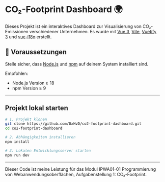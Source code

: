 # CO₂-Footprint Dashboard 🌍

Dieses Projekt ist ein interaktives Dashboard zur Visualisierung von CO₂-Emissionen verschiedener Unternehmen. Es wurde mit [Vue 3](https://vuejs.org/), [Vite](https://vitejs.dev/), [Vuetify 3](https://vuetifyjs.com/) und [vue-i18n](https://kazupon.github.io/vue-i18n/) erstellt.

## 🔧 Voraussetzungen

Stelle sicher, dass [Node.js](https://nodejs.org/) und [npm](https://www.npmjs.com/) auf deinem System installiert sind.

Empfohlen:

- Node.js Version ≥ 18
- npm Version ≥ 9

---

## Projekt lokal starten

```bash
# 1. Projekt klonen
git clone https://github.com/0xHvD/co2-footprint-dashboard.git
cd co2-footprint-dashboard

# 2. Abhängigkeiten installieren
npm install

# 3. Lokalen Entwicklungsserver starten
npm run dev
```

---

Dieser Code ist meine Leistung für das Modul IPWA01-01 Programmierung von Webanwendungsoberflächen, Aufgabenstellung 1: CO₂-Footprint.
